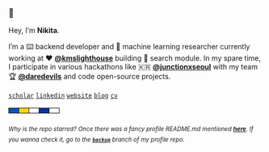 ### 👋

Hey, I’m **Nikita**.

I’m a ⌨️ backend developer and 🤖 machine learning researcher currently working at ♥ **[@kmslighthouse](https://www.kmslh.com/)** building 🔎 search module. In my spare time, I participate in various hackathons like 🇰🇷 **[@junctionxseoul](https://www.facebook.com/junctionxseoul)** with my team 🏆 **[@daredevils](https://github.com/daredevils-team)** and code open-source projects.

[`scholar`](https://scholar.google.com/citations?user=qy3ZD4IAAAAJ&hl=en) [`linkedin`](https://www.linkedin.com/in/xtenzq/) [`website`](https://xtenzq.github.io/) [`blog`](https://xtenzq.github.io/blog) [`cv`](https://xtenzq.github.io/cv)

<!-- imagine all the people livin' life in peace -->
<a href="https://www.youtube.com/watch?v=YkgkThdzX-8" target="_blank"><img src="icons/rect.png" /></a>

<sub>_Why is the repo starred? Once there was a fancy profile README.md mentioned **[here](https://github.com/abhisheknaiidu/awesome-github-profile-readme)**. If you wanna check it, go to the **[`backup`](https://github.com/xtenzQ/xtenzQ/tree/backup)** branch of my profile repo._</sub>
